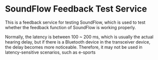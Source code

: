 # SoundFlow Feedback Test Service

This is a feedback service for testing SoundFlow, which is used to test whether the feedback function of SoundFlow is working properly.

Normally, the latency is between 100 ~ 200 ms, which is usually the actual hearing delay, but if there is a Bluetooth device in the transceiver device, the delay becomes more noticeable. Therefore, it may not be used in latency-sensitive scenarios, such as e-sports